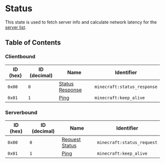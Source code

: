 # Status
This state is used to fetch server info and calculate network latency for the [server list](https://minecraft.wiki/w/Server_list).

## Table of Contents
### Clientbound
| ID (hex) | ID (decimal) | Name | Identifier |
| -------- | ------------ | ---- | ---------- |
| `0x00` | `0` | [Status Response](clientbound/000-status-response.md) | `minecraft:status_response` |
| `0x01` | `1` | [Ping](shared/001-ping.md) | `minecraft:keep_alive` |

### Serverbound
| ID (hex) | ID (decimal) | Name | Identifier |
| -------- | ------------ | ---- | ---------- |
| `0x00` | `0` | [Request Status](serverbound/000-request-status.md) | `minecraft:status_request` |
| `0x01` | `1` | [Ping](shared/001-ping.md) | `minecraft:keep_alive` |